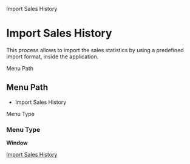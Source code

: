 
Import Sales History
# Import Sales History


This process allows to import the sales statistics by using a predefined import format,  inside the application.

Menu Path
## Menu Path



- Import Sales History

Menu Type
### Menu Type

**Window**


[Import Sales History](../../window-import-sales-history.md)